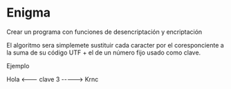 # Enigma #

Crear un programa con funciones de desencriptación y encriptación

El algoritmo sera simplemete sustituir cada caracter por el coresponciente a la suma de su código UTF + el de un número fijo usado como clave.

Ejemplo

Hola <--- clave 3 -----> Krnc